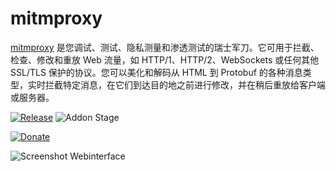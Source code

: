 # mitmproxy

[mitmproxy](https://mitmproxy.org/) 是您调试、测试、隐私测量和渗透测试的瑞士军刀。它可用于拦截、检查、修改和重放 Web 流量，如 HTTP/1、HTTP/2、WebSockets 或任何其他 SSL/TLS 保护的协议。您可以美化和解码从 HTML 到 Protobuf 的各种消息类型，实时拦截特定消息，在它们到达目的地之前进行修改，并在稍后重放给客户端或服务器。

[![Release][release-badge]][release]
![Addon Stage][stage-badge]

[![Donate][donation-badge]][donation-url]

![Screenshot Webinterface](https://mitmproxy.org/mitmweb.png)

[stage-badge]: https://img.shields.io/badge/Addon%20stage-deprecated-lightgrey.svg

[release-badge]: https://img.shields.io/badge/version-v1.2.0-blue.svg
[release]: https://github.com/Poeschl-HomeAssistant-Addons/mitmproxy/tree/v1.2.0

[donation-badge]: https://img.shields.io/badge/Buy%20me%20a%20coffee-%23d32f2f?logo=buy-me-a-coffee&style=for-the-badge&logoColor=white
[donation-url]: https://www.buymeacoffee.com/Poeschl